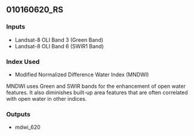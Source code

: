 ## 010160620_RS

### Inputs
- Landsat-8 OLI Band 3 (Green Band)
- Landsat-8 OLI Band 6 (SWIR1 Band)

### Index Used
- Modified Normalized Difference Water Index (MNDWI)

MNDWI uses Green and SWIR bands for the enhancement of open water features. It also diminishes built-up area features that are often correlated with open water in other indices.

### Outputs
- mdwi_620

